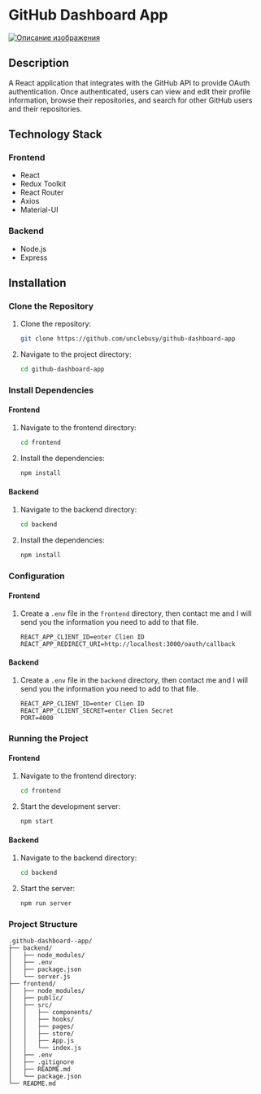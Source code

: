 # GitHub Dashboard App

[![Описание изображения](https://i.ibb.co/vzvZCqQ/Git-Hub-Dashboaed-App.jpg)](https://ibb.co/KyzFchL)

## Description

A React application that integrates with the GitHub API to provide OAuth authentication. Once authenticated, users can view and edit their profile information, browse their repositories, and search for other GitHub users and their repositories.

## Technology Stack

### Frontend

- React
- Redux Toolkit
- React Router
- Axios
- Material-UI

### Backend

- Node.js
- Express

## Installation

### Clone the Repository

1. Clone the repository:
    ```bash
    git clone https://github.com/unclebusy/github-dashboard-app
    ```
2. Navigate to the project directory:
    ```bash
    cd github-dashboard-app
    ```

### Install Dependencies

#### Frontend

1. Navigate to the frontend directory:
    ```bash
    cd frontend
    ```
2. Install the dependencies:
    ```bash
    npm install
    ```

#### Backend

1. Navigate to the backend directory:
    ```bash
    cd backend
    ```
2. Install the dependencies:
    ```bash
    npm install
    ```

### Configuration

#### Frontend

1. Create a `.env` file in the `frontend` directory, then contact me and I will send you the information you need to add to that file.
    ```plaintext
    REACT_APP_CLIENT_ID=enter Clien ID 
    REACT_APP_REDIRECT_URI=http://localhost:3000/oauth/callback
    ```

#### Backend

1. Create a `.env` file in the `backend` directory, then contact me and I will send you the information you need to add to that file.
    ```plaintext
    REACT_APP_CLIENT_ID=enter Clien ID 
    REACT_APP_CLIENT_SECRET=enter Clien Secret
    PORT=4000
    ```

### Running the Project

#### Frontend

1. Navigate to the frontend directory:
    ```bash
    cd frontend
    ```
2. Start the development server:
    ```bash
    npm start
    ```

#### Backend

1. Navigate to the backend directory:
    ```bash
    cd backend
    ```
2. Start the server:
    ```bash
    npm run server
    ```

### Project Structure

```plaintext
.github-dashboard--app/
├── backend/
│   ├── node_modules/
│   ├── .env
│   ├── package.json
│   └── server.js
├── frontend/
│   ├── node_modules/
│   ├── public/
│   ├── src/
│   │   ├── components/
│   │   ├── hooks/
│   │   ├── pages/
│   │   ├── store/
│   │   ├── App.js
│   │   └── index.js
│   ├── .env
│   ├── .gitignore
│   ├── README.md
│   └── package.json
└── README.md
